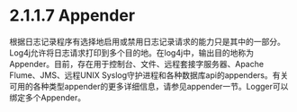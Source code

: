# 2.1.1.7 Appender

根据日志记录程序有选择地启用或禁用日志记录请求的能力只是其中的一部分。Log4j允许将日志请求打印到多个目的地。在log4j中，输出目的地称为Appender。目前，存在用于控制台、文件、远程套接字服务器、Apache Flume、JMS、远程UNIX Syslog守护进程和各种数据库api的appenders。有关可用的各种类型appender的更多详细信息，请参见appender一节。Logger可以绑定多个Appender。